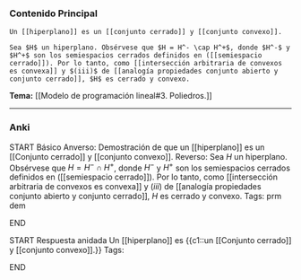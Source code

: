 ### Contenido Principal

```ad-cor
Un [[hiperplano]] es un [[conjunto cerrado]] y [[conjunto convexo]].
```

```ad-proof
Sea $H$ un hiperplano. Obsérvese que $H = H^- \cap H^+$, donde $H^-$ y $H^+$ son los semiespacios cerrados definidos en ([[semiespacio cerrado]]). Por lo tanto, como [[intersección arbitraria de convexos es convexa]] y $(iii)$ de [[analogía propiedades conjunto abierto y conjunto cerrado]], $H$ es cerrado y convexo.
```

**Tema:** [[Modelo de programación lineal#3. Poliedros.]]

---
### Anki

START
Básico
Anverso: Demostración de que un [[hiperplano]] es un [[Conjunto cerrado]] y [[conjunto convexo]].
Reverso: Sea $H$ un hiperplano. Obsérvese que $H = H^- \cap H^+$, donde $H^-$ y $H^+$ son los semiespacios cerrados definidos en ([[semiespacio cerrado]]). Por lo tanto, como [[intersección arbitraria de convexos es convexa]] y $(iii)$ de [[analogía propiedades conjunto abierto y conjunto cerrado]], $H$ es cerrado y convexo.
Tags: prm dem
<!--ID: 1727083427988-->
END

START
Respuesta anidada
Un [[hiperplano]] es {{c1::un [[Conjunto cerrado]] y [[conjunto convexo]].}}
Tags:
<!--ID: 1727083427989-->
END
